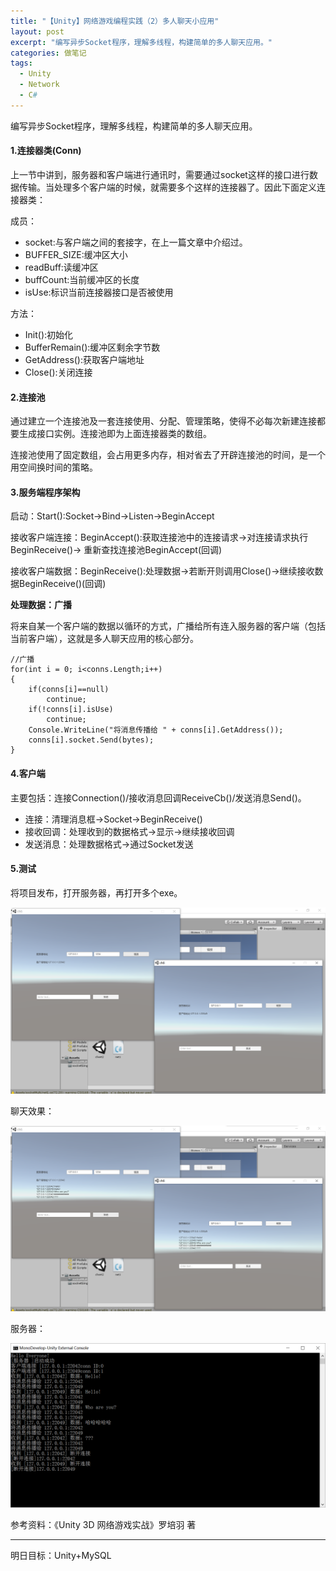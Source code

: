 ```yaml
---
title: "【Unity】网络游戏编程实践（2）多人聊天小应用"
layout: post
excerpt: "编写异步Socket程序，理解多线程，构建简单的多人聊天应用。"
categories: 做笔记
tags:
  - Unity
  - Network
  - C#
---
```


编写异步Socket程序，理解多线程，构建简单的多人聊天应用。

#### 1.连接器类(Conn)

上一节中讲到，服务器和客户端进行通讯时，需要通过socket这样的接口进行数据传输。当处理多个客户端的时候，就需要多个这样的连接器了。因此下面定义连接器类：

成员：

- socket:与客户端之间的套接字，在上一篇文章中介绍过。
- BUFFER_SIZE:缓冲区大小
- readBuff:读缓冲区
- buffCount:当前缓冲区的长度
- isUse:标识当前连接器接口是否被使用

方法：

- Init():初始化
- BufferRemain():缓冲区剩余字节数
- GetAddress():获取客户端地址
- Close():关闭连接

#### 2.连接池

通过建立一个连接池及一套连接使用、分配、管理策略，使得不必每次新建连接都要生成接口实例。连接池即为上面连接器类的数组。

连接池使用了固定数组，会占用更多内存，相对省去了开辟连接池的时间，是一个用空间换时间的策略。

#### 3.服务端程序架构

启动：Start():Socket->Bind->Listen->BeginAccept

接收客户端连接：BeginAccept():获取连接池中的连接请求->对连接请求执行BeginReceive()-> 重新查找连接池BeginAccept(回调)

接收客户端数据：BeginReceive():处理数据->若断开则调用Close()->继续接收数据BeginReceive()(回调)

**处理数据：广播**

将来自某一个客户端的数据以循环的方式，广播给所有连入服务器的客户端（包括当前客户端），这就是多人聊天应用的核心部分。

```
//广播
for(int i = 0; i<conns.Length;i++)
{
	if(conns[i]==null)
		continue;
	if(!conns[i].isUse)
		continue;
	Console.WriteLine("将消息传播给 " + conns[i].GetAddress());
	conns[i].socket.Send(bytes);
}
```

#### 4.客户端

主要包括：连接Connection()/接收消息回调ReceiveCb()/发送消息Send()。

- 连接：清理消息框->Socket->BeginReceive()
- 接收回调：处理收到的数据格式->显示->继续接收回调
- 发送消息：处理数据格式->通过Socket发送

#### 5.测试

将项目发布，打开服务器，再打开多个exe。

![img](https://github.com/HusterHope/blogimage/raw/master/2-1.png)

聊天效果：

![img](https://github.com/HusterHope/blogimage/raw/master/2-2.png)

服务器：

![img](https://github.com/HusterHope/blogimage/raw/master/2-3.png)

参考资料：《Unity 3D 网络游戏实战》罗培羽 著

------

明日目标：Unity+MySQL